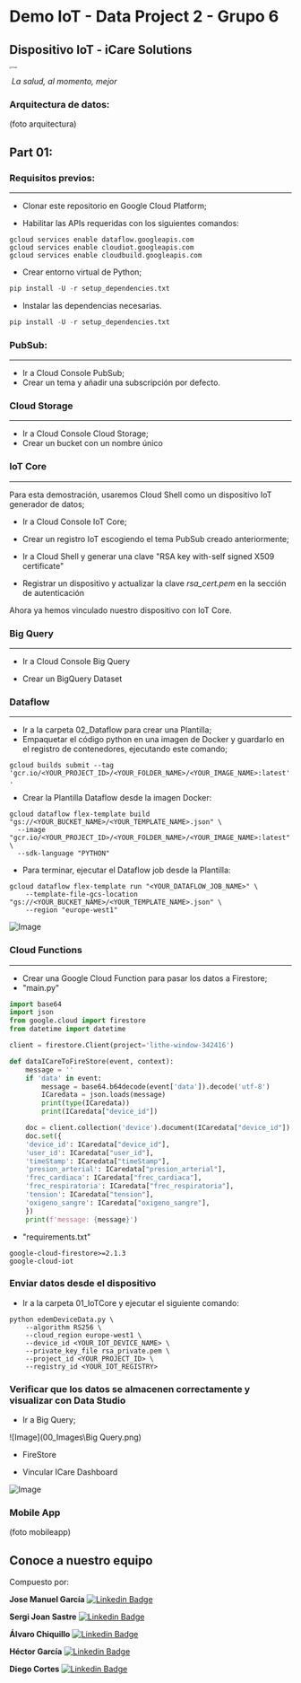 # 							Demo IoT - Data Project 2 - Grupo 6

## 												Dispositivo IoT - iCare Solutions

<img src="00_Images\Icare.png" alt="Image" style="zoom:25%;" />

​																												_La salud, al momento, mejor_



### Arquitectura de datos:

(foto arquitectura)



## Part 01:



### Requisitos previos:

---



* Clonar este repositorio en Google Cloud Platform;

* Habilitar las APIs requeridas con los siguientes comandos:

  

```
gcloud services enable dataflow.googleapis.com
gcloud services enable cloudiot.googleapis.com
gcloud services enable cloudbuild.googleapis.com
```

- Crear entorno virtual de Python;

```python
pip install -U -r setup_dependencies.txt
```

- Instalar las dependencias necesarias.

```python
pip install -U -r setup_dependencies.txt
```



### PubSub:

---

- Ir a Cloud Console PubSub;
- Crear un tema y añadir una subscripción por defecto.



### Cloud Storage

---

- Ir a Cloud Console Cloud Storage;
- Crear un bucket con un nombre único



### IoT Core

---

Para esta demostración, usaremos Cloud Shell como un dispositivo IoT generador de datos;

- Ir a Cloud Console IoT Core;

- Crear un registro IoT escogiendo el tema PubSub creado anteriormente;
- Ir a Cloud Shell y generar una clave "RSA key with-self signed X509 certificate"
- Registrar un dispositivo y actualizar la clave _rsa_cert.pem_ en la sección de autenticación

Ahora ya hemos vinculado nuestro dispositivo con IoT Core.



### Big Query

---

- Ir a Cloud Console Big Query

- Crear un BigQuery Dataset

  

### Dataflow

---

- Ir a la carpeta 02_Dataflow para crear una Plantilla;
- Empaquetar el código python en una imagen de Docker y guardarlo en el registro de contenedores, ejecutando este comando;

```` 
gcloud builds submit --tag 'gcr.io/<YOUR_PROJECT_ID>/<YOUR_FOLDER_NAME>/<YOUR_IMAGE_NAME>:latest' .
````



- Crear la Plantilla Dataflow desde la imagen Docker:

````
gcloud dataflow flex-template build "gs://<YOUR_BUCKET_NAME>/<YOUR_TEMPLATE_NAME>.json" \
  --image "gcr.io/<YOUR_PROJECT_ID>/<YOUR_FOLDER_NAME>/<YOUR_IMAGE_NAME>:latest" \
  --sdk-language "PYTHON" 
````

- Para terminar, ejecutar el Dataflow job desde la Plantilla:

````
gcloud dataflow flex-template run "<YOUR_DATAFLOW_JOB_NAME>" \
    --template-file-gcs-location "gs://<YOUR_BUCKET_NAME>/<YOUR_TEMPLATE_NAME>.json" \
    --region "europe-west1"
````



![Image](00_Images\dataflowjob.png)



### Cloud Functions

---

- Crear una Google Cloud Function para pasar los datos a Firestore;
- "main.py"

````python
import base64
import json
from google.cloud import firestore
from datetime import datetime

client = firestore.Client(project='lithe-window-342416')

def dataICareToFireStore(event, context):
    message = ''
    if 'data' in event:
        message = base64.b64decode(event['data']).decode('utf-8')
        ICaredata = json.loads(message)
        print(type(ICaredata))
        print(ICaredata["device_id"])

    doc = client.collection('device').document(ICaredata["device_id"])
    doc.set({
    'device_id': ICaredata["device_id"],
    'user_id': ICaredata["user_id"],
    'timeStamp': ICaredata["timeStamp"],
    'presion_arterial': ICaredata["presion_arterial"],
    'frec_cardiaca': ICaredata["frec_cardiaca"],
    'frec_respiratoria': ICaredata["frec_respiratoria"],
    'tension': ICaredata["tension"],
    'oxigeno_sangre': ICaredata["oxigeno_sangre"],
    })
    print(f'message: {message}')
````



- "requirements.txt"

````
google-cloud-firestore>=2.1.3
google-cloud-iot
````



### Enviar datos desde el dispositivo

- Ir a la carpeta 01_IoTCore y ejecutar el siguiente comando:

````
python edemDeviceData.py \
    --algorithm RS256 \
    --cloud_region europe-west1 \
    --device_id <YOUR_IOT_DEVICE_NAME> \
    --private_key_file rsa_private.pem \
    --project_id <YOUR_PROJECT_ID> \
    --registry_id <YOUR_IOT_REGISTRY>
````



### Verificar que los datos se almacenen correctamente y visualizar con Data Studio



- Ir a Big Query;

![Image](00_Images\Big Query.png)





- FireStore



- Vincular ICare Dashboard



![Image](00_Images\dashboard.png)

### Mobile App



(foto mobileapp)



## Conoce a nuestro equipo

Compuesto por:

**Jose Manuel García**  [![Linkedin Badge](https://img.shields.io/badge/-JoseManuel-blue?style=flat-square&logo=Linkedin&logoColor=white&link=https://www.linkedin.com/in/chiquillo/)](https://www.linkedin.com/in/jogacu/)


**Sergi Joan Sastre**  [![Linkedin Badge](https://img.shields.io/badge/-Sergi-blue?style=flat-square&logo=Linkedin&logoColor=white&link=https://www.linkedin.com/in/sergisastre/)](https://www.linkedin.com/in/sergisastre/)

**Álvaro Chiquillo**  [![Linkedin Badge](https://img.shields.io/badge/-Alvaro-blue?style=flat-square&logo=Linkedin&logoColor=white&link=https://www.linkedin.com/in/chiquillo/)](https://www.linkedin.com/in/chiquillo/)


**Héctor García**  [![Linkedin Badge](https://img.shields.io/badge/-Héctor-blue?style=flat-square&logo=Linkedin&logoColor=white&link=https://www.linkedin.com/in/hhectorgarcia/)](https://www.linkedin.com/in/hhectorgarcia/)

**Diego Cortes**  [![Linkedin Badge](https://img.shields.io/badge/-Diego-blue?style=flat-square&logo=Linkedin&logoColor=white&link=https://www.linkedin.com/in/diego-cortes-gil/)](https://www.linkedin.com/in/diego-cortes-gil/)
